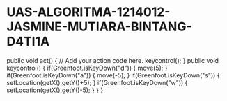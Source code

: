 # UAS-ALGORITMA-1214012-JASMINE-MUTIARA-BINTANG-D4TI1A
   public void act()     {         // Add your action code here.         keycontrol();     }    public void keycontrol()     {     if(Greenfoot.isKeyDown("d"))         {             move(5);         }                  if(Greenfoot.isKeyDown("a"))         {             move(-5);         }                  if(Greenfoot.isKeyDown("s"))         {             setLocation(getX(),getY()+5);         }                  if(Greenfoot.isKeyDown("w"))         {             setLocation(getX(),getY()-5);         }     } }

